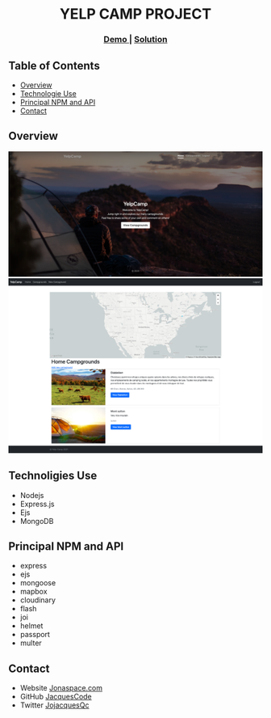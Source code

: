 <h1 align="center">YELP CAMP PROJECT</h1>

<div align="center">
  <h3>
    <a href="https://damp-ridge-48657.herokuapp.com/">
      Demo
    </a>
    <span> | </span>
    <a href="https://github.com/Jacquescode/YelpCamp-Project/">
      Solution
    </a>
  </h3>
</div>

## Table of Contents

- [Overview](#overview)
- [Technologie Use](#Technologies-Use)
- [Principal NPM and API](#Principal-NPM-and-API)
- [Contact](#contact)

## Overview

<img src="Images/screencapture1.png">
<img src="Images/screencapture2.png">

## Technoligies Use
- Nodejs
- Express.js
- Ejs
- MongoDB

## Principal NPM and API
- express
- ejs
- mongoose
- mapbox
- cloudinary
- flash
- joi
- helmet
- passport
- multer

## Contact

- Website [Jonaspace.com](https://jonaspace.com/)
- GitHub [JacquesCode](https://github.com/Jacquescode)
- Twitter [JojacquesQc](https://twitter.com/JoJacquesQc)
